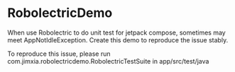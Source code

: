 # RobolectricDemo
When use Robolectric to do unit test for jetpack compose, sometimes may meet AppNotIdleException. Create this demo to reproduce the issue stably.

To reproduce this issue, please run com.jimxia.robolectricdemo.RobolectricTestSuite in app/src/test/java